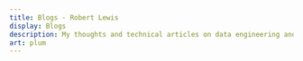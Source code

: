 ```yaml
---
title: Blogs - Robert Lewis
display: Blogs
description: My thoughts and technical articles on data engineering and more.
art: plum
---
```


<ListPosts only-date type="blog" />
